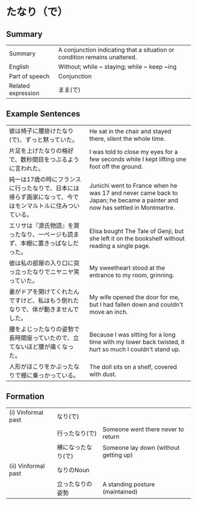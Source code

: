 # たなり（で）

## Summary

<table><tr>   <td>Summary</td>   <td>A conjunction indicating that a situation or condition remains unaltered.</td></tr><tr>   <td>English</td>   <td>Without; while ~ staying; while ~ keep ~ing</td></tr><tr>   <td>Part of speech</td>   <td>Conjunction</td></tr><tr>   <td>Related expression</td>   <td>まま(で)</td></tr></table>

## Example Sentences

<table><tr>   <td>彼は椅子に腰掛けたなり(で)、ずっと黙っていた。</td>   <td>He sat in the chair and stayed there, silent the whole time.</td></tr><tr>   <td>片足を上げたなりの格好で、数秒間目をつぶるように言われた。</td>   <td>I was told to close my eyes for a few seconds while I kept lifting one foot off the ground.</td></tr><tr>   <td>純一は17歳の時にフランスに行ったなりで、日本には帰らず画家になって、今ではモンマルトルに住みついている。</td>   <td>Junichi went to France when he was 17 and never came back to Japan; he became a painter and now has settled in Montmartre.</td></tr><tr>   <td>エリサは『源氏物語』を買ったなり、一ページも読まず、本棚に置きっぱなしだった。</td>   <td>Elisa bought The Tale of Genji, but she left it on the bookshelf without reading a single page.</td></tr><tr>   <td>彼は私の部屋の入り口に突っ立ったなりでニヤニヤ笑っていた。</td>   <td>My sweetheart stood at the entrance to my room, grinning.</td></tr><tr>   <td>妻がドアを開けてくれたんですけど、私はもう倒れたなりで、体が動きませんでした。</td>   <td>My wife opened the door for me, but I had fallen down and couldn't move an inch.</td></tr><tr>   <td>腰をよじったなりの姿勢で長時間座っていたので、立てないほど腰が痛くなった。</td>   <td>Because I was sitting for a long time with my lower back twisted, it hurt so much I couldn't stand up.</td></tr><tr>   <td>人形がほこりをかぶったなりで棚に乗っかっている。</td>   <td>The doll sits on a shelf, covered with dust.</td></tr></table>

## Formation

<table class="table"><tbody><tr class="tr head"><td class="td"><span class="numbers">(i)</span> <span class="bold">Vinformal past</span></td><td class="td"><span class="concept">なり</span><span>(</span><span class="concept">で</span><span>)</span> </td><td class="td"></td></tr><tr class="tr"><td class="td"></td><td class="td"><span>行っ</span><span class="concept">たなり</span><span>(</span><span class="concept">で</span><span>)</span> </td><td class="td"><span>Someone went there never to return</span></td></tr><tr class="tr"><td class="td"></td><td class="td"><span>横になっ</span><span class="concept">たなり</span><span>(</span><span class="concept">で</span><span>)</span> </td><td class="td"><span>Someone lay down (without getting up)</span> </td></tr><tr class="tr head"><td class="td"><span class="numbers">(ii)</span> <span class="bold">Vinformal past</span></td><td class="td"><span class="concept">なり</span><span>のNoun</span></td><td class="td"></td></tr><tr class="tr"><td class="td"></td><td class="td"><span>立っ</span><span class="concept">たなり</span><span>の姿勢</span></td><td class="td"><span>A standing posture (maintained)</span> </td></tr></tbody></table>

